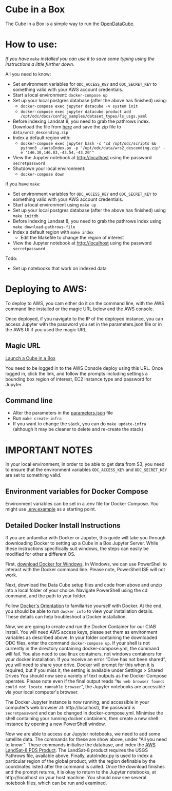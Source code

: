 # Cube in a Box
The Cube in a Box is a simple way to run the [OpenDataCube](https://opendatacube.com).
 
# How to use:
_If you have `make` installed you can use it to save some typing using the instructions a little further down._

All you need to know:
 * Set environment variables for `ODC_ACCESS_KEY` and `ODC_SECRET_KEY` to something valid with your AWS account credentials.
 * Start a local environment: `docker-compose up`
 * Set up your local postgres database (after the above has finished) using:
   * `docker-compose exec jupyter datacube -v system init`
   * `docker-compose exec jupyter datacube product add /opt/odc/docs/config_samples/dataset_types/ls_usgs.yaml`
 * Before indexing Landsat 8, you need to grab the pathrows index. Download the file from [here](https://landsat.usgs.gov/sites/default/files/documents/WRS2_descending.zip) and save the zip file to `data/wrs2_descending.zip`
 * Index a default region with:
   * `docker-compose exec jupyter bash -c "cd /opt/odc/scripts && python3 ./autoIndex.py -p '/opt/odc/data/wrs2_descending.zip' -e '146.30,146.83,-43.54,-43.20'"`
 * View the Jupyter notebook at [http://localhost](http://localhost) using the password `secretpassword`
 * Shutdown your local environment:
   * `docker-compose down`

If you have `make`:
 * Set environment variables for `ODC_ACCESS_KEY` and `ODC_SECRET_KEY` to something valid with your AWS account credentials.
 * Start a local environment using `make up`
 * Set up your local postgres database (after the above has finished) using `make initdb`
 * Before indexing Landsat 8, you need to grab the pathrows index using `make download-pathrows-file`
 * Index a default region with `make index` 
    * Edit the Makefile to change the region of interest
 * View the Jupyter notebook at [http://localhost](http://localhost) using the password `secretpassword`


Todo:
 * Set up notebooks that work on indexed data

# Deploying to AWS:
To deploy to AWS, you cam either do it on the command line, with the AWS command line installed or the magic URL below and the AWS console.

Once deployed, if you navigate to the IP of the deployed instance, you can access Jupyter with the password you set in the parameters.json file or in the AWS UI if you used the magic URL.

## Magic URL
[Launch a Cube in a Box](https://console.aws.amazon.com/cloudformation/home?#/stacks/new?stackName=cube-in-a-box&templateURL=https://s3-ap-southeast-2.amazonaws.com/cubeinabox/opendatacube-test.yml)

You need to be logged in to the AWS Console deploy using this URL. Once logged in, click the link, and follow the prompts including settings a bounding box region of interest, EC2 instance type and password for Jupyter.

## Command line
 * Alter the parameters in the [parameters.json](./parameters.json) file
 * Run `make create-infra`
 * If you want to change the stack, you can do `make update-infra` (although it may be cleaner to delete and re-create the stack)

# IMPORTANT NOTES
In your local environment, in order to be able to get data from S3, you need to ensure that the environment variables `ODC_ACCESS_KEY` and `ODC_SECRET_KEY` are set to something valid.

## Environment variables for Docker Compose
Environment variables can be set in a .env file for Docker Compose. You might use [.env.example](./.env.example) as a starting point.

## Detailed Docker Install Instructions
If you are unfamiliar with Docker or Jupyter, this guide will take you through downloading Docker to setting up a Cube in a Box Jupyter Server. While these instructions specifically suit windows, the steps can easily be modified for other a different OS.

First, [download Docker for Windows](https://docs.docker.com/docker-for-windows/install/).
In Windows, we can use PowerShell to interact with the Docker command line. Please note, PowerShell ISE will not work.

Next, download the Data Cube setup files and code from above and unzip into a local folder of your choice. Navigate PowerShell using the cd command, and the path to your folder.

Follow [Docker's Orientation](https://docs.docker.com/get-started/) to familiarise yourself with Docker. At the end, you should be able to run `docker info` to view your installation details. These details can help troubleshoot a Docker installation.

Now, we are going to create and run the Docker Container for our CIAB install. 
You will need AWS access keys, please set them as environment variables as described above. In your folder containing the downloaded ODC files, enter the command `docker-compose up`. If your shell is not currently in the directory containing docker-compose.yml, the command will fail. You also need to use linux containers, not windows containers for your docker installation.
If you receive an error “Drive has not been shared”, you will need to share your drive. Docker will prompt for this when it is required, but if you miss it, the setting is available under Settings > Shared Drives
You should now see a variety of text outputs as the Docker Compose operates. Please note even if the final output reads “`No web browser found: could not locate runnable browser`”, the Jupyter notebooks are accessible via your local computer's browser.

The Docker Jupyter instance is now running, and accessible in your computer’s web browser at: http://localhost/, the password is `secretpassword` and can be changed in docker-compose.yml. 
Minimise the shell containing your running docker containers, then create a new shell instance by opening a new PowerShell window.

Now we are able to access our Jupyter notebooks, we need to add some satellite data. The commands for these are show above, under "All you need to know:". These commands initialise the database, and index the [AWS LandSat-8 PDS Product](https://docs.opendata.aws/landsat-pds/readme.html). 
The LandSat-8 product requires the USGS Pathrows file, available above. Finally, autoIndex.py is used to index a particular region of the global product, with the region definable by the coordinates listed after the command is called.
Once the download finishes and the prompt returns, it is okay to return to the Jupyter notebooks, at http://localhost on your host machine. You should now see several notebook files, which can be run and examined.


